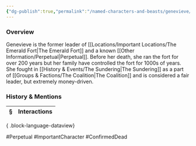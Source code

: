 ```yaml
---
{"dg-publish":true,"permalink":"/named-characters-and-beasts/genevieve/","tags":["NPC"],"updated":"2025-06-10T19:10:58.180+01:00"}
---
```



### Overview
Genevieve is the former leader of [[Locations/Important Locations/The Emerald Fort\|The Emerald Fort]] and a known [[Other Information/Perpetual\|Perpetual]]. Before her death, she ran the fort for over 200 years but her family have controlled the fort for 1000s of years. She fought in [[History & Events/The Sundering\|The Sundering]] as a part of [[Groups & Factions/The Coalition\|The Coalition]] and is considered a fair leader, but extremely money-driven. 

### History & Mentions
| § | Interactions |
| - | ------------ |

{ .block-language-dataview}

#Perpetual #ImportantCharacter #ConfirmedDead